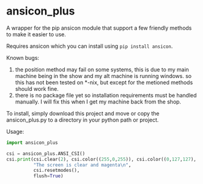 # ansicon_plus
A wrapper for the pip ansicon module that support a few friendly methods to make it easier to use.

Requires ansicon which you can install using `pip install ansicon`.

Known bugs:
 1) the position method may fail on some systems, this is due to my main machine being in the show and my alt machine is running windows.
    so this has not been tested on *-nix, but except for the metioned methods should work fine.
 2) there is no package file yet so installation requirements must be handled manually.  I will fix this when I get my machine back from the shop.
 
 To install, simply download this project and move or copy the ansicon_plus.py to a directory in your python path or project.
 
Usage:
```python
import ansicon_plus

csi = ansicon_plus.ANSI_CSI()
csi.print(csi.clear(2), csi.color((255,0,255)), csi.color((0,127,127), bg=True),
          "The screen is clear and magenta\n",
          csi.resetmodes(),
          flush=True)
```
 
